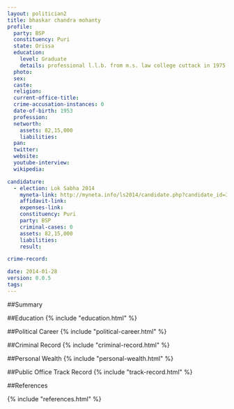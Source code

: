 ```yaml
---
layout: politician2
title: bhaskar chandra mohanty
profile: 
  party: BSP
  constituency: Puri
  state: Orissa
  education: 
    level: Graduate
    details: professional l.l.b. from m.s. law college cuttack in 1975  b.a. s.c.s. college puri utkal university 1972  i.a. s.c.s. college puri utkal university 1979  h.s.c. bishambar puri 1968
  photo: 
  sex: 
  caste: 
  religion: 
  current-office-title: 
  crime-accusation-instances: 0
  date-of-birth: 1953
  profession: 
  networth: 
    assets: 82,15,000
    liabilities: 
  pan: 
  twitter: 
  website: 
  youtube-interview: 
  wikipedia: 

candidature: 
  - election: Lok Sabha 2014
    myneta-link: http://myneta.info/ls2014/candidate.php?candidate_id=3714
    affidavit-link: 
    expenses-link: 
    constituency: Puri 
    party: BSP
    criminal-cases: 0
    assets: 82,15,000
    liabilities: 
    result:  

crime-record: 

date: 2014-01-28
version: 0.0.5
tags: 
---
```

##Summary


##Education
{% include "education.html" %}


##Political Career
{% include "political-career.html" %}


##Criminal Record
{% include "criminal-record.html" %}


##Personal Wealth
{% include "personal-wealth.html" %}


##Public Office Track Record
{% include "track-record.html" %}


##References


{% include "references.html" %}
